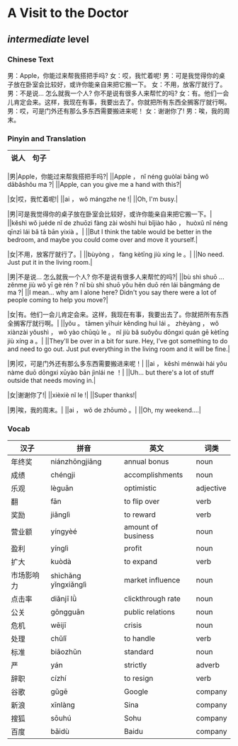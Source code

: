 # A Visit to the Doctor
## *intermediate* level

### Chinese Text
男：Apple，你能过来帮我搭把手吗?
女：哎，我忙着呢!
男：可是我觉得你的桌子放在卧室会比较好，或许你能亲自来把它搬一下。
女：不用，放客厅就行了。
男：不是说... 怎么就我一个人? 你不是说有很多人来帮忙的吗?
女：有。他们一会儿肯定会来。这样，我现在有事，我要出去了。你就把所有东西全搁客厅就行啊。
男：哎，可是门外还有那么多东西需要搬进来呢！
女：谢谢你了!
男：唉，我的周末。

### Pinyin and Translation
|说人|句子|
|----|----|

|男|Apple，你能过来帮我搭把手吗?|
||Apple ， nǐ néng guòlai bāng wǒ dābǎshǒu ma ?|
||Apple, can you give me a hand with this?|

|女|哎，我忙着呢!|
||ai ， wǒ mángzhe ne !|
||Oh, I'm busy.|

|男|可是我觉得你的桌子放在卧室会比较好，或许你能亲自来把它搬一下。|
||kěshì wǒ juéde nǐ de zhuōzi fàng zài wòshì huì bǐjiào hǎo ， huòxǔ nǐ néng qīnzì lái bǎ tā bān yixià 。|
||But I think the table would be better in the bedroom, and maybe you could come over and move it yourself.|

|女|不用，放客厅就行了。|
||bùyòng ， fàng kètīng jiù xíng le 。|
||No need. Just put it in the living room.|

|男|不是说... 怎么就我一个人? 你不是说有很多人来帮忙的吗?|
||bù shì shuō ... zěnme jiù wǒ yī gè rén ? nǐ bù shì shuō yǒu hěn duō rén lái bāngmáng de ma ?|
||I mean... why am I alone here? Didn't you say there were a lot of people coming to help you move?|

|女|有。他们一会儿肯定会来。这样，我现在有事，我要出去了。你就把所有东西全搁客厅就行啊。|
||yǒu 。 tāmen yīhuìr kěndìng huì lái 。 zhèyàng ， wǒ xiànzài yǒushì ， wǒ yào chūqù le 。 nǐ jiù bǎ suǒyǒu dōngxi quán gē kètīng jiù xíng a 。|
||They'll be over in a bit for sure. Hey, I've got something to do and need to go out. Just put everything in the living room and it will be fine.|

|男|哎，可是门外还有那么多东西需要搬进来呢！|
||ai ， kěshì ménwài hái yǒu nàme duō dōngxi xūyào bān jìnlái ne ！|
||Uh... but there's a lot of stuff outside that needs moving in.|

|女|谢谢你了!|
||xièxiè nǐ le !|
||Super thanks!|

|男|唉，我的周末。|
||ai ， wǒ de zhōumò 。|
||Oh, my weekend....|
### Vocab
|汉子|拼音|英文|词类|
|----|----|----|----|
|年终奖|niánzhōngjiǎng|annual bonus|noun|
|成绩|chéngji|accomplishments|noun|
|乐观|lèguān|optimistic|adjective|
|翻|fān|to flip over|verb|
|奖励|jiǎnglì|to reward|verb|
|营业额|yíngyèé|amount of business|noun|
|盈利|yínglì|profit|noun|
|扩大|kuòdà|to expand|verb|
|市场影响力|shìchǎng yǐngxiǎnglì|market influence|noun|
|点击率|diǎnjī lǜ|clickthrough rate|noun|
|公关|gōngguān|public relations|noun|
|危机|wēijī|crisis|noun|
|处理|chǔlǐ|to handle|verb|
|标准|biāozhǔn|standard|noun|
|严|yán|strictly|adverb|
|辞职|cízhí|to resign|verb|
|谷歌|gǔgē|Google|company|
|新浪|xīnlàng|Sina|company|
|搜狐|sōuhú|Sohu|company|
|百度|bǎidù|Baidu|company|